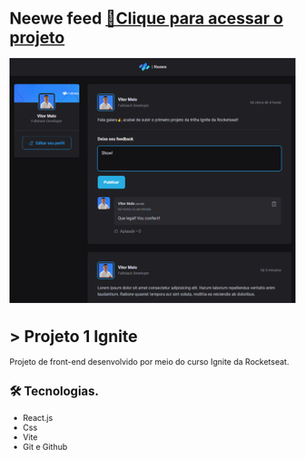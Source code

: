 # Neewe feed [🔗Clique para acessar o projeto](https://main--neewe-feed.netlify.app/)

![preview](./preview.png)

# > Projeto 1 Ignite

Projeto de front-end desenvolvido por meio do curso Ignite da Rocketseat.

## 🛠️ Tecnologias.

- React.js
- Css
- Vite  
- Git e Github